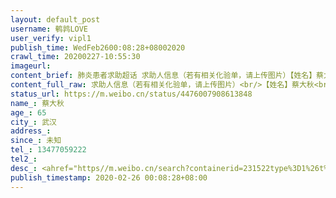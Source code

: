 ```yaml
---
layout: default_post
username: 鹌鹑LOVE
user_verify: vipl1
publish_time: WedFeb2600:08:28+08002020
crawl_time: 20200227-10:55:30
imageurl: 
content_brief: 肺炎患者求助超话 求助人信息（若有相关化验单，请上传图片）【姓名】蔡大秋【年龄】65【所在城市】武汉【所在小区、社区  汉阳汉商银座【患病时间】未知【联系方式】13477059222【其他紧急联系人】【病情描述】 #肺炎##武汉日记#我外婆如今在五医院 是个癌症患者 现在本应该进肿瘤医院进 ...全文
content_full_raw: 求助人信息（若有相关化验单，请上传图片）<br/>【姓名】蔡大秋<br/>【年龄】65<br/>【所在城市】武汉<br/>【所在小区、社区汉阳汉商银座<br/>【患病时间】未知<br/>【联系方式】13477059222<br/>【其他紧急联系人】<br/>【病情描述】<ahref="https://m.weibo.cn/search?containerid=231522type%3D1%26t%3D10%26q%3D%23%E8%82%BA%E7%82%8E%23&isnewpage=1"data-hide=""><spanclass="surl-text">#肺炎#</span></a><ahref="https://m.weibo.cn/search?containerid=231522type%3D1%26t%3D10%26q%3D%23%E6%AD%A6%E6%B1%89%E6%97%A5%E8%AE%B0%23&isnewpage=1"data-hide=""><spanclass="surl-text">#武汉日记#</span></a><br/>我外婆如今在五医院是个癌症患者现在本应该进肿瘤医院进行化疗昨天在医院奔波一天就是为了排查肺炎结果没想到查处肺部有问题医院不收后来我们就回到汉阳去定点医院进行排查若为阴性就可以安排住院了现在去医院医院不但没有核酸检测在不确定的状态下在一整间病毒所里呆着新闻说是核酸全部够用床位是床等人实则呢未确诊却住进了毒窝里想要单间房也没有安排旁边住着一确诊的老爷爷我外婆现如今刚做完手术身上还有人工的造口每天都需要清理就要一个老年人独自面对恐惧作为孙女的我不知道该如何是好我鼓励她要坚强也知道外婆不想回家的原因是怕我们传染上真的是一件事未平又来一件一个癌症三期的病人病情是等不得人的希望早日有核酸检测可以早日接受治疗外婆现如今并没有出现任何肺炎的症状<adata-url="http://t.cn/Rz1dU9Y"href="http://weibo.com/p/100101B2094450D569ABFF479D"data-hide=""><spanclass='url-icon'><imgstyle='width:1rem;height:1rem'src='https://h5.sinaimg.cn/upload/2015/09/25/3/timeline_card_small_location_default.png'></span><spanclass="surl-text">武汉·汉阳大道</span></a>
status_url: https://m.weibo.cn/status/4476007908613848
name_: 蔡大秋
age_: 65
city_: 武汉
address_: 
since_: 未知
tel_: 13477059222
tel2_: 
desc_: <ahref="https//m.weibo.cn/search?containerid=231522type%3D1%26t%3D10%26q%3D%23%E8%82%BA%E7%82%8E%23&isnewpage=1"data-hide=""><spanclass="surl-text">#肺炎#</span></a><ahref="https//m.weibo.cn/search?containerid=231522type%3D1%26t%3D10%26q%3D%23%E6%AD%A6%E6%B1%89%E6%97%A5%E8%AE%B0%23&isnewpage=1"data-hide=""><spanclass="surl-text">#武汉日记#</span></a>我外婆如今在五医院是个癌症患者现在本应该进肿瘤医院进行化疗昨天在医院奔波一天就是为了排查肺炎结果没想到查处肺部有问题医院不收后来我们就回到汉阳去定点医院进行排查若为阴性就可以安排住院了现在去医院医院不但没有核酸检测在不确定的状态下在一整间病毒所里呆着新闻说是核酸全部够用床位是床等人实则呢未确诊却住进了毒窝里想要单间房也没有安排旁边住着一确诊的老爷爷我外婆现如今刚做完手术身上还有人工的造口每天都需要清理就要一个老年人独自面对恐惧作为孙女的我不知道该如何是好我鼓励她要坚强也知道外婆不想回家的原因是怕我们传染上真的是一件事未平又来一件一个癌症三期的病人病情是等不得人的希望早日有核酸检测可以早日接受治疗外婆现如今并没有出现任何肺炎的症状<adata-url="http//t.cn/Rz1dU9Y"href="http//weibo.com/p/100101B2094450D569ABFF479D"data-hide=""><spanclass='url-icon'><imgstyle='width1rem;height1rem'src='https//h5.sinaimg.cn/upload/2015/09/25/3/timeline_card_small_location_default.png'></span><spanclass="surl-text">武汉·汉阳大道</span></a>
publish_timestamp: 2020-02-26 00:08:28+08:00
---
```

